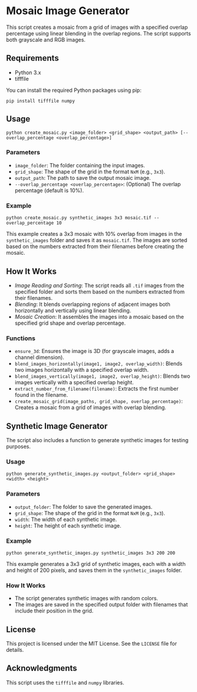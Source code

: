 # Mosaic Image Generator
This script creates a mosaic from a grid of images with a specified overlap percentage using linear blending in the overlap regions. The script supports both grayscale and RGB images.

## Requirements
  - Python 3.x
  - tifffile

You can install the required Python packages using pip:
```
pip install tifffile numpy
```

## Usage
```
python create_mosaic.py <image_folder> <grid_shape> <output_path> [--overlap_percentage <overlap_percentage>]
```

### Parameters
  - `image_folder`: The folder containing the input images.
  - `grid_shape`: The shape of the grid in the format `NxM` (e.g., `3x3`).
  - `output_path`: The path to save the output mosaic image.
  - `--overlap_percentage <overlap_percentage>`: (Optional) The overlap percentage (default is 10%).

### Example
```
python create_mosaic.py synthetic_images 3x3 mosaic.tif --overlap_percentage 10
```
This example creates a 3x3 mosaic with 10% overlap from images in the `synthetic_images` folder and saves it as `mosaic.tif`. The images are sorted based on the numbers extracted from their filenames before creating the mosaic.

## How It Works
  - *Image Reading and Sorting*: The script reads all `.tif` images from the specified folder and sorts them based on the numbers extracted from their filenames.
  - *Blending*: It blends overlapping regions of adjacent images both horizontally and vertically using linear blending.
  - *Mosaic Creation*: It assembles the images into a mosaic based on the specified grid shape and overlap percentage.


### Functions
  - `ensure_3d`: Ensures the image is 3D (for grayscale images, adds a channel dimension).
  - `blend_images_horizontally(image1, image2, overlap_width)`: Blends two images horizontally with a specified overlap width.
  - `blend_images_vertically(image1, image2, overlap_height)`: Blends two images vertically with a specified overlap height.
  - `extract_number_from_filename(filename)`: Extracts the first number found in the filename.
  - `create_mosaic_grid(image_paths, grid_shape, overlap_percentage)`: Creates a mosaic from a grid of images with overlap blending.

## Synthetic Image Generator
The script also includes a function to generate synthetic images for testing purposes.

### Usage
```
python generate_synthetic_images.py <output_folder> <grid_shape> <width> <height>
```
### Parameters
  - `output_folder`: The folder to save the generated images.
  - `grid_shape`: The shape of the grid in the format `NxM` (e.g., `3x3`).
  - `width`: The width of each synthetic image.
  - `height`: The height of each synthetic image.

### Example
```
python generate_synthetic_images.py synthetic_images 3x3 200 200
```
This example generates a 3x3 grid of synthetic images, each with a width and height of 200 pixels, and saves them in the `synthetic_images` folder.

### How It Works
  - The script generates synthetic images with random colors.
  - The images are saved in the specified output folder with filenames that include their position in the grid.

## License
This project is licensed under the MIT License. See the `LICENSE` file for details.

## Acknowledgments
This script uses the `tifffile` and `numpy` libraries.
